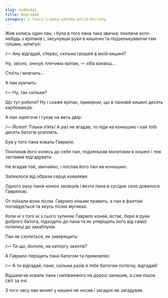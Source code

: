 ```yaml
---
slug: vidhadai
title: Відгадай
category: i-tsari-i-pany-odnoho-polia-buriany
---
```

Жив колись один пан, і була в того пана така звичка: покличе кого-небудь з кріпаків і, засунувши руки в кишеню та подзенькуваючи там грішми, запитує:

/— Ану відгадай, стерво, скільки грошей в моїй кишені?

Ну, звісно, знизує плечима кріпак, — хіба взнаєш…

Стоїть і мовчить…

А пан кричить:

/— Ну, так скільки?

Що тут робити? Ну і скаже кріпак, приміром, що в пановій кишені десять карбованців.

А пан зарегоче і гукає на весь двір:

/— Йолоп! Тільки п’ять! А раз не вгадав, то піди на конюшню і хай тобі десять батогів усиплять.

Був у того пана коваль Гаврило.

Покликав його колись до себе пан, подзенькав монетами в кишені і теж заставив відгадувати.

Не вгадав той, звичайно, і послав його пан на конюшню.

Запеклося від образи серце ковалеве.

Одного разу панів конюх захворів і везти пана в сусіднє село довелося Гаврилові.

От поїхали вони лісом. Гаврило кіньми править, а пан в фаетоні погойдується та якусь пісню мугикає.

Коли ні з того ні з сього зупиняє Гаврило коней, встає, бере в руки доброго батога, підходить до пана та як уперіщить його від самої потилиці до закаблуків.

Пан як схопиться, як заверещить:

/— Ти що, йолопе, на каторгу захотів?

А Гаврило періщить пана батогом та примовляє:

/— А ти відгадай, пане, скільки разів я тебе батогом потягну, відгадай!

Відшмагав коваль пана і напівживого на дорозі залишив, а сам пішов світ за очі.

З того часу пан монет у кишені не носив і загадок не загадував.
